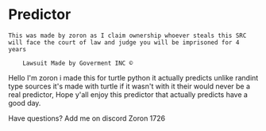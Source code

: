 # Predictor

    This was made by zoron as I claim ownership whoever steals this SRC will face the court of law and judge you will be imprisoned for 4 years 

        Lawsuit Made by Goverment INC ©
      
 Hello I'm zoron i made this for turtle python it actually predicts unlike randint type sources it's made with turtle if it wasn't with it their would never be a real predictor, 
    Hope y'all enjoy this predictor that actually predicts have a good day. 

Have questions? 
    Add me on discord
   Zoron 1726
